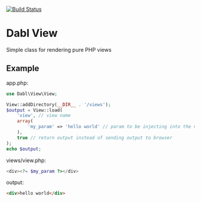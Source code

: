 [![Build Status](https://travis-ci.org/ManifestWebDesign/dabl-view.svg?branch=master)](https://travis-ci.org/ManifestWebDesign/dabl-view)

# Dabl View
Simple class for rendering pure PHP views

## Example

app.php:
```php
use Dabl\View\View;

View::addDirectory(__DIR__ . '/views');
$output = View::load(
    'view', // view name
    array(
        'my_param' => 'hello world' // param to be injecting into the view
    ),
    true // return output instead of sending output to browser
);
echo $output;
```

views/view.php:
```php
<div><?= $my_param ?></div>
```

output:
```html
<div>hello world</div>
```
